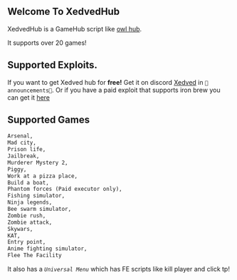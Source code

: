 ## Welcome To XedvedHub

XedvedHub is a GameHub script like [owl hub](https://crishoux.github.io/OwlHub/).

It supports over 20 games!

## Supported Exploits.
If you want to get Xedved hub for **free!**
Get it on discord [Xedved](https://discord.gg/2BEa7KH) in `🚨announcements🚨`.
Or if you have a paid exploit that supports iron brew you can get it [here](https://raw.githubusercontent.com/BruhMoment-s/xedvedhub.github.io/master/ironbrewxedved)

## Supported Games

```markdown
Arsenal, 
Mad city, 
Prison life, 
Jailbreak, 
Murderer Mystery 2, 
Piggy, 
Work at a pizza place, 
Build a boat, 
Phantom forces (Paid executor only), 
Fishing simulator, 
Ninja legends,
Bee swarm simulator, 
Zombie rush, 
Zombie attack,
Skywars, 
KAT, 
Entry point, 
Anime fighting simulator,
Flee The Facility
```
It also has a _`Universal Menu`_ which has FE scripts like kill player and click tp!


